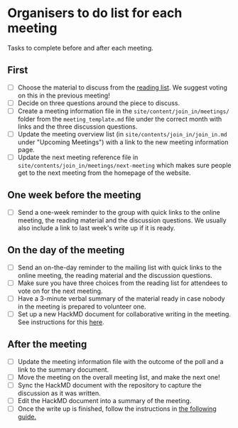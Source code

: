 # Organisers to do list for each meeting

Tasks to complete before and after each meeting.

## First

- [ ] Choose the material to discuss from the [reading list](./../reading-list). We suggest voting on this in the previous meeting!  
- [ ] Decide on three questions around the piece to discuss.  
- [ ] Create a meeting information file in the `site/content/join_in/meetings/` folder from the `meeting_template.md` file under the correct month with links and the three discussion questions.
- [ ] Update the meeting overview list (in `site/contents/join_in/join_in.md` under "Upcoming Meetings") with a link to the new meeting information page.
- [ ] Update the next meeting reference file in `site/contents/join_in/meetings/next-meeting` which makes sure people get to the next meeting from the homepage of the website.

## One week before the meeting
- [ ] Send a one-week reminder to the group with quick links to the online meeting, the reading material and the discussion questions. We usually also include a link to last week's write up if it is ready.   

## On the day of the meeting
- [ ] Send an on-the-day reminder to the mailing list with quick links to the online meeting, the reading material and the discussion questions.  
- [ ] Make sure you have three choices from the reading list for attendees to vote on for the next meeting.
- [ ] Have a 3-minute verbal summary of the material ready in case nobody in the meeting is prepared to volunteer one.  
- [ ] Set up a new HackMD document for collaborative writing in the meeting. See instructions for this [here](./howto-sync-hackmd.md). 

## After the meeting  
- [ ] Update the meeting information file with the outcome of the poll and a link to the summary document.  
- [ ] Move the meeting on the overall meeting list, and make the next one!  
- [ ] Sync the HackMD document with the repository to capture the discussion as it was written. 
- [ ] Edit the HackMD document into a summary of the meeting. 
- [ ] Once the write up is finished, follow the instructions in [the following guide.](./howto-add-writeups.md)
